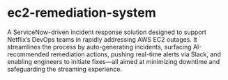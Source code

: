 # ec2-remediation-system
A ServiceNow-driven incident response solution designed to support Netflix’s DevOps teams in rapidly addressing AWS EC2 outages. It streamlines the process by auto-generating incidents, surfacing AI-recommended remediation actions, pushing real-time alerts via Slack, and enabling engineers to initiate fixes—all aimed at minimizing downtime and safeguarding the streaming experience.
